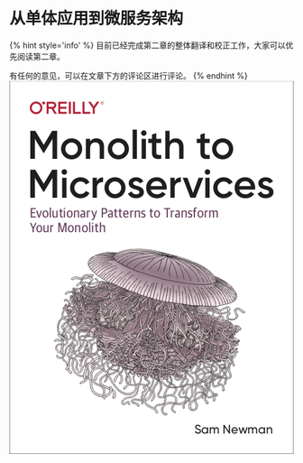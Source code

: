 # 从单体应用到微服务架构

{% hint style='info' %}
目前已经完成第二章的整体翻译和校正工作，大家可以优先阅读第二章。

有任何的意见，可以在文章下方的评论区进行评论。
{% endhint %}
![](images/cover.png)



